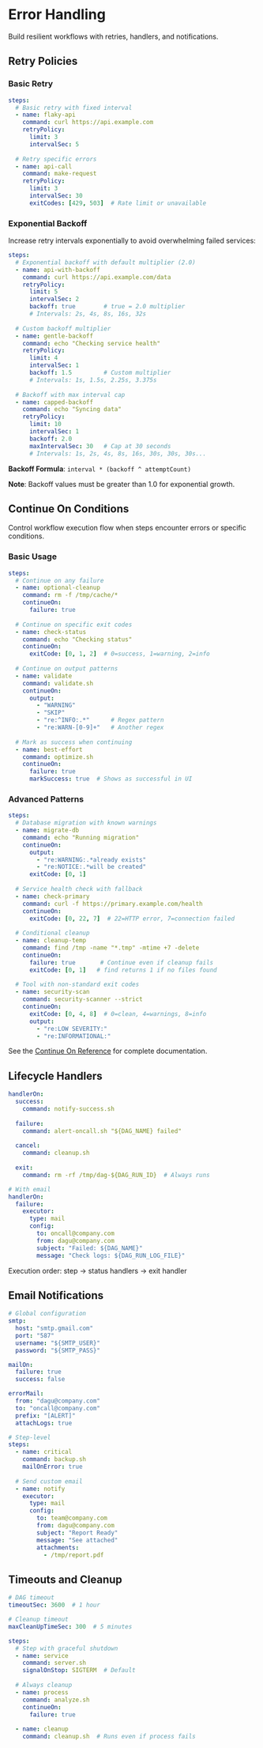 # Error Handling

Build resilient workflows with retries, handlers, and notifications.

## Retry Policies

### Basic Retry

```yaml
steps:
  # Basic retry with fixed interval
  - name: flaky-api
    command: curl https://api.example.com
    retryPolicy:
      limit: 3
      intervalSec: 5
      
  # Retry specific errors
  - name: api-call
    command: make-request
    retryPolicy:
      limit: 3
      intervalSec: 30
      exitCodes: [429, 503]  # Rate limit or unavailable
```

### Exponential Backoff

Increase retry intervals exponentially to avoid overwhelming failed services:

```yaml
steps:
  # Exponential backoff with default multiplier (2.0)
  - name: api-with-backoff
    command: curl https://api.example.com/data
    retryPolicy:
      limit: 5
      intervalSec: 2
      backoff: true        # true = 2.0 multiplier
      # Intervals: 2s, 4s, 8s, 16s, 32s
      
  # Custom backoff multiplier
  - name: gentle-backoff
    command: echo "Checking service health"
    retryPolicy:
      limit: 4
      intervalSec: 1
      backoff: 1.5         # Custom multiplier
      # Intervals: 1s, 1.5s, 2.25s, 3.375s
      
  # Backoff with max interval cap
  - name: capped-backoff
    command: echo "Syncing data"
    retryPolicy:
      limit: 10
      intervalSec: 1
      backoff: 2.0
      maxIntervalSec: 30   # Cap at 30 seconds
      # Intervals: 1s, 2s, 4s, 8s, 16s, 30s, 30s, 30s...
```

**Backoff Formula**: `interval * (backoff ^ attemptCount)`

**Note**: Backoff values must be greater than 1.0 for exponential growth.

## Continue On Conditions

Control workflow execution flow when steps encounter errors or specific conditions.

### Basic Usage

```yaml
steps:
  # Continue on any failure
  - name: optional-cleanup
    command: rm -f /tmp/cache/*
    continueOn:
      failure: true
      
  # Continue on specific exit codes
  - name: check-status
    command: echo "Checking status"
    continueOn:
      exitCode: [0, 1, 2]  # 0=success, 1=warning, 2=info
      
  # Continue on output patterns
  - name: validate
    command: validate.sh
    continueOn:
      output: 
        - "WARNING"
        - "SKIP"
        - "re:^INFO:.*"      # Regex pattern
        - "re:WARN-[0-9]+"   # Another regex
      
  # Mark as success when continuing
  - name: best-effort
    command: optimize.sh
    continueOn:
      failure: true
      markSuccess: true  # Shows as successful in UI
```

### Advanced Patterns

```yaml
steps:
  # Database migration with known warnings
  - name: migrate-db
    command: echo "Running migration"
    continueOn:
      output:
        - "re:WARNING:.*already exists"
        - "re:NOTICE:.*will be created"
      exitCode: [0, 1]
      
  # Service health check with fallback
  - name: check-primary
    command: curl -f https://primary.example.com/health
    continueOn:
      exitCode: [0, 22, 7]  # 22=HTTP error, 7=connection failed
      
  # Conditional cleanup
  - name: cleanup-temp
    command: find /tmp -name "*.tmp" -mtime +7 -delete
    continueOn:
      failure: true       # Continue even if cleanup fails
      exitCode: [0, 1]   # find returns 1 if no files found
      
  # Tool with non-standard exit codes
  - name: security-scan
    command: security-scanner --strict
    continueOn:
      exitCode: [0, 4, 8]  # 0=clean, 4=warnings, 8=info
      output:
        - "re:LOW SEVERITY:"
        - "re:INFORMATIONAL:"
```

See the [Continue On Reference](/reference/continue-on) for complete documentation.

## Lifecycle Handlers

```yaml
handlerOn:
  success:
    command: notify-success.sh
    
  failure:
    command: alert-oncall.sh "${DAG_NAME} failed"
    
  cancel:
    command: cleanup.sh
    
  exit:
    command: rm -rf /tmp/dag-${DAG_RUN_ID}  # Always runs

# With email
handlerOn:
  failure:
    executor:
      type: mail
      config:
        to: oncall@company.com
        from: dagu@company.com
        subject: "Failed: ${DAG_NAME}"
        message: "Check logs: ${DAG_RUN_LOG_FILE}"
```

Execution order: step → status handlers → exit handler

## Email Notifications

```yaml
# Global configuration
smtp:
  host: "smtp.gmail.com"
  port: "587"
  username: "${SMTP_USER}"
  password: "${SMTP_PASS}"

mailOn:
  failure: true
  success: false

errorMail:
  from: "dagu@company.com"
  to: "oncall@company.com"
  prefix: "[ALERT]"
  attachLogs: true

# Step-level
steps:
  - name: critical
    command: backup.sh
    mailOnError: true
    
  # Send custom email
  - name: notify
    executor:
      type: mail
      config:
        to: team@company.com
        from: dagu@company.com
        subject: "Report Ready"
        message: "See attached"
        attachments:
          - /tmp/report.pdf
```

## Timeouts and Cleanup

```yaml
# DAG timeout
timeoutSec: 3600  # 1 hour

# Cleanup timeout
maxCleanUpTimeSec: 300  # 5 minutes

steps:
  # Step with graceful shutdown
  - name: service
    command: server.sh
    signalOnStop: SIGTERM  # Default
    
  # Always cleanup
  - name: process
    command: analyze.sh
    continueOn:
      failure: true
      
  - name: cleanup
    command: cleanup.sh  # Runs even if process fails
```
